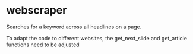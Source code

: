 # webscraper
Searches for a keyword across all headlines on a page.

To adapt the code to different websites, the get_next_slide and get_article functions need to be adjusted
